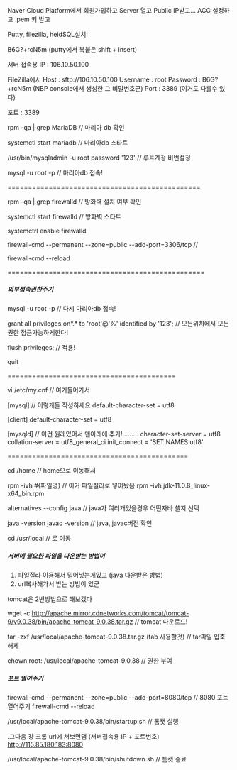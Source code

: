 Naver Cloud Platform에서 회원가입하고 Server 열고 Public IP받고... ACG 설정하고 .pem 키 받고

Putty, filezilla, heidSQL설치! 



B6G?+rcN5m
(putty에서 복붙은 shift + insert)

서버 접속용 IP : 106.10.50.100

FileZilla에서
Host : sftp://106.10.50.100
Username : root
Password : B6G?+rcN5m (NBP console에서 생성한 그 비밀번호군)
Port : 3389	(이거도 다를수 있다)



포트 : 3389


rpm -qa | grep MariaDB		// 마리아 db 확인

systemctl start mariadb		// 마리아db 스타트

/usr/bin/mysqladmin -u root password '123'		// 루트계정 비번설정

mysql -u root -p			// 마리아db 접속!

===============================================

rpm -qa | grep firewalld		// 방화벽 설치 여부 확인

systemctl start firewalld		// 방화벽 스타트

systemctrl enable firewalld

firewall-cmd --permanent --zone=public --add-port=3306/tcp		//

firewall-cmd --reload		

================================================

##### 외부접속권한주기

mysql -u root -p		// 다시 마리아db 접속!

grant all privileges on*.* to 'root'@'%' identified by '123'; 		// 모든위치에서 모든권한 접근가능하게한다!

flush privileges;		// 적용!

quit

=========================================

vi /etc/my.cnf			// 여기들어가서

[mysql]				// 이렇게들 작성하세요
default-character-set = utf8

[client]
default-character-set = utf8

[mysqld]				// 이건 원래있어서 맨아래에 추가!
........
character-set-server = utf8
collation-server = utf8_general_ci
init_connect = 'SET NAMES utf8'


============================================

cd /home		// home으로 이동해서

rpm -ivh #{파일명}		// 이거 파일질라로 넣어놨음
rpm -ivh jdk-11.0.8_linux-x64_bin.rpm

alternatives --config java	// java가 여러개있을경우 어떤자바 쓸지 선택

java -version
javac -version		// java, javac버전 확인

cd /usr/local		// 로 이동

##### 서버에 필요한 파일을 다운받는 방법이

1. 파일질라 이용해서 밀어넣는게있고 (java 다운받은 방법)
2. url복사해가서 받는 방법이 있군

tomcat은 2번방법으로 해보겠다

wget -c http://apache.mirror.cdnetworks.com/tomcat/tomcat-9/v9.0.38/bin/apache-tomcat-9.0.38.tar.gz	// tomcat 다운로드!

tar -zxf /usr/local/apache-tomcat-9.0.38.tar.gz	(tab 사용할것)	// tar파일 압축해제

chown root: /usr/local/apache-tomcat-9.0.38		// 권한 부여

##### 포트 열어주기
firewall-cmd --permanent --zone=public --add-port=8080/tcp	// 8080 포트 열어주기
firewall-cmd --reload

/usr/local/apache-tomcat-9.0.38/bin/startup.sh		// 톰캣 실행

.그다음 걍 크롬 url에 쳐보면댐 (서버접속용 IP + 포트번호)
http://115.85.180.183:8080

/usr/local/apache-tomcat-9.0.38/bin/shutdown.sh		// 톰캣 종료